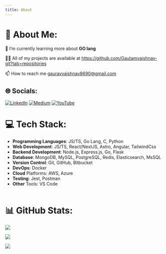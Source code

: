 ```yaml
---
title: About
---
```


# 💫 About Me:

🌱 I’m currently learning more about **GO lang**

👨‍💻 All of my projects are available at https://github.com/Gautamvaishnav-git?tab=repositories

📫 How to reach me gauravvaishnav8690@gmail.com

## 🌐 Socials:

[![LinkedIn](https://img.shields.io/badge/LinkedIn-%230077B5.svg?logo=linkedin&logoColor=white)](https://linkedin.com/in/gautamvaishnav)
[![Medium](https://img.shields.io/badge/Medium-12100E?logo=medium&logoColor=white)](https://medium.com/@gauravvaishnav8690)
[![YouTube](https://img.shields.io/badge/YouTube-%23FF0000.svg?logo=YouTube&logoColor=white)](https://youtube.com/@gautam_vaishnav)

# 💻 Tech Stack:

- **Programming Languages**: JS/TS, Go Lang, C, Python
- **Web Development**: JS/TS, React/NextJS, Astro, Angular, TailwindCss
- **Backend Development**: Node.js, Express.js, Go, Flask
- **Database**: MongoDB, MySQL, PostgreSQL, Redis, Elasticsearch, MsSQL
- **Version Control**: Git, GitHub, Bitbucket
- **DevOps**: Docker
- **Cloud** Platforms: AWS, Azure
- **Testing**: Jest, Postman
- **Other** Tools: VS Code
  <br />
  <br />

# 📊 GitHub Stats:

[![](https://github-readme-stats.vercel.app/api?username=Gautamvaishnav-git&theme=dark&hide_border=false&include_all_commits=false&count_private=false)](https://github.com/Gautamvaishnav-git)

[![](https://github-readme-streak-stats.herokuapp.com/?user=Gautamvaishnav-git&theme=dark&hide_border=false)](https://github.com/Gautamvaishnav-git)

[![](https://github-readme-stats.vercel.app/api/top-langs/?username=Gautamvaishnav-git&theme=dark&hide_border=false&include_all_commits=false&count_private=false&layout=compact)](https://github.com/Gautamvaishnav-git)
